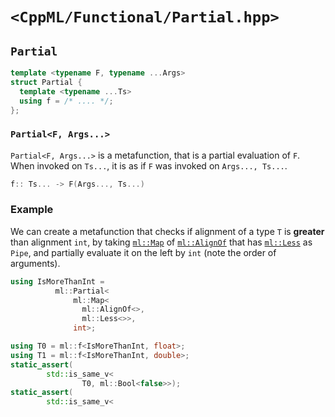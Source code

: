 # `<CppML/Functional/Partial.hpp>`

## `Partial`

```c++
template <typename F, typename ...Args>
struct Partial {
  template <typename ...Ts>
  using f = /* .... */;
};
```
### `Partial<F, Args...>`

`Partial<F, Args...>` is a metafunction, that is a partial evaluation of `F`. When invoked on `Ts...`, it is as if `F` was invoked on `Args..., Ts...`.

```c++
f:: Ts... -> F(Args..., Ts...)
```

### Example

We can create a metafunction that checks if alignment of a type `T` is **greater** than alignment `int`, by taking [`ml::Map`](./Map.md) of [`ml::AlignOf`](../TypeTraits/AligmentOf.md)  that has [`ml::Less`](../Arithmetic/Less.md) as `Pipe`, and partially evaluate it on the left by `int` (note the order of arguments).

```c++
using IsMoreThanInt = 
          ml::Partial<
              ml::Map<
                ml::AlignOf<>,
                ml::Less<>>,
              int>;

using T0 = ml::f<IsMoreThanInt, float>;
using T1 = ml::f<IsMoreThanInt, double>;
static_assert(
        std::is_same_v<
                T0, ml::Bool<false>>);
static_assert(
        std::is_same_v<
    
